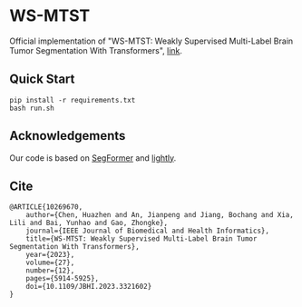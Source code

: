 # WS-MTST
Official implementation of "WS-MTST: Weakly Supervised Multi-Label Brain Tumor Segmentation With Transformers", <a href="https://ieeexplore.ieee.org/document/10269670" target="_blank">link</a>.

## Quick Start
```
pip install -r requirements.txt
bash run.sh
```

## Acknowledgements
Our code is based on <a href="https://github.com/NVlabs/SegFormer" target="_blank">SegFormer</a> and <a href="https://github.com/lightly-ai/lightly" target="_blank">lightly</a>.

## Cite
```
@ARTICLE{10269670,
    author={Chen, Huazhen and An, Jianpeng and Jiang, Bochang and Xia, Lili and Bai, Yunhao and Gao, Zhongke},
    journal={IEEE Journal of Biomedical and Health Informatics}, 
    title={WS-MTST: Weakly Supervised Multi-Label Brain Tumor Segmentation With Transformers}, 
    year={2023},
    volume={27},
    number={12},
    pages={5914-5925},
    doi={10.1109/JBHI.2023.3321602}
}
```